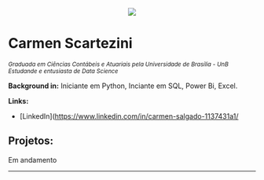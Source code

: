 <p align="center">
  <img src="https://github.com/carmenscar/Mind_lab_data/blob/master/banner.png" >
</p>

# Carmen Scartezini
<sub>*Graduada em Ciências Contábeis e Atuariais pela Universidade de Brasília - UnB*</sub>
<sub>*Estudande e entusiasta de Data Science*</sub>

**Background in:** Iniciante em Python, Inciante em SQL, Power Bi, Excel.

**Links:**
* [LinkedIn](https://www.linkedin.com/in/carmen-salgado-1137431a1/


## Projetos:
Em andamento

---





